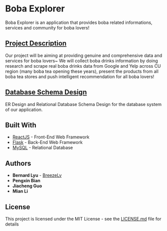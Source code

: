 # Boba Explorer

Boba Explorer is an application that provides boba related informations, services and community for boba lovers!

## [Project Description](https://wiki.illinois.edu/wiki/display/CS411AASP20/Team+x86+Project+Description)

Our project will be aiming at providing genuine and comprehensive data and services for boba lovers~ We will collect boba drinks information by doing research and scrape real boba drinks data from Google and Yelp across CU region (many boba tea opening these years), present the products from all boba tea stores and push intelligent recommendation for all boba lovers!

## [Database Schema Design](https://wiki.illinois.edu/wiki/display/CS411AASP20/x86+-+Database+Schema+Design)

ER Design and Relational Database Schema Design for the database system of our application.

## Built With

* [ReactJS](https://reactjs.org/) - Front-End Web Framework
* [Flask](https://flask.palletsprojects.com/en/1.1.x/) - Back-End Web Framework
* [MySQL](https://www.mysql.com/) - Relational Database


## Authors

* **Bernard Lyu** - [BreezeLv](https://github.com/BreezeLv)
* **Pengxin Bian**
* **Jiacheng Guo**
* **Mian Li**

## License

This project is licensed under the MIT License - see the [LICENSE.md](LICENSE.md) file for details
